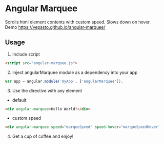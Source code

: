 # Angular Marquee

Scrolls html element contents with custom speed. Slows down on hover. 
Demo https://vepasto.github.io/angular-marquee/

## Usage 

1. Include script
  ```html
  <script src="angular-marquee.js">
  ```

2. Inject angularMarquee module as a dependency into your app
  ```js
  var app = angular.module('myApp', ['angularMarquee']);
  ```

3. Use the directive with any element
  * default
  ```html
  <div angular-marquee>Hello World!</div>
  ```
  * custom speed
  ```html
  <div angular-marquee speed="marqueSpeed" speed-hover="marqueSpeedHover">Hello World!</div>
  ```

4. Get a cup of coffee and enjoy!

